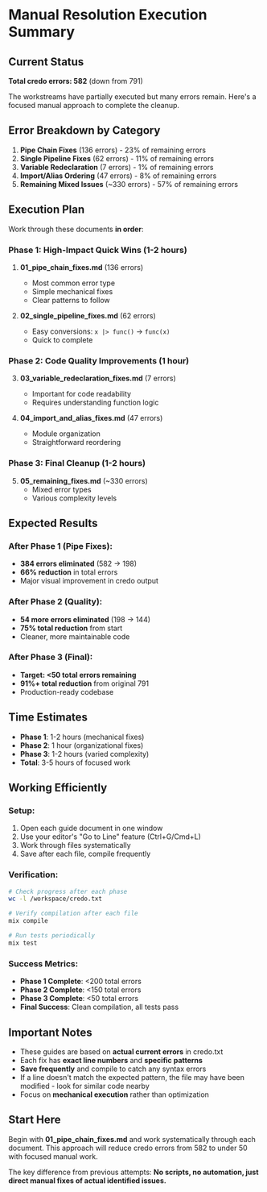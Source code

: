# Manual Resolution Execution Summary

## Current Status
**Total credo errors: 582** (down from 791)

The workstreams have partially executed but many errors remain. Here's a focused manual approach to complete the cleanup.

## Error Breakdown by Category

1. **Pipe Chain Fixes** (136 errors) - 23% of remaining errors
2. **Single Pipeline Fixes** (62 errors) - 11% of remaining errors  
3. **Variable Redeclaration** (7 errors) - 1% of remaining errors
4. **Import/Alias Ordering** (47 errors) - 8% of remaining errors
5. **Remaining Mixed Issues** (~330 errors) - 57% of remaining errors

## Execution Plan

Work through these documents **in order**:

### Phase 1: High-Impact Quick Wins (1-2 hours)
1. **01_pipe_chain_fixes.md** (136 errors)
   - Most common error type
   - Simple mechanical fixes
   - Clear patterns to follow

2. **02_single_pipeline_fixes.md** (62 errors)
   - Easy conversions: `x |> func()` → `func(x)`
   - Quick to complete

### Phase 2: Code Quality Improvements (1 hour)
3. **03_variable_redeclaration_fixes.md** (7 errors)
   - Important for code readability
   - Requires understanding function logic

4. **04_import_and_alias_fixes.md** (47 errors)
   - Module organization
   - Straightforward reordering

### Phase 3: Final Cleanup (1-2 hours)
5. **05_remaining_fixes.md** (~330 errors)
   - Mixed error types
   - Various complexity levels

## Expected Results

### After Phase 1 (Pipe Fixes):
- **384 errors eliminated** (582 → 198)
- **66% reduction** in total errors
- Major visual improvement in credo output

### After Phase 2 (Quality):
- **54 more errors eliminated** (198 → 144)
- **75% total reduction** from start
- Cleaner, more maintainable code

### After Phase 3 (Final):
- **Target: <50 total errors remaining**
- **91%+ total reduction** from original 791
- Production-ready codebase

## Time Estimates

- **Phase 1**: 1-2 hours (mechanical fixes)
- **Phase 2**: 1 hour (organizational fixes)  
- **Phase 3**: 1-2 hours (varied complexity)
- **Total**: 3-5 hours of focused work

## Working Efficiently

### Setup:
1. Open each guide document in one window
2. Use your editor's "Go to Line" feature (Ctrl+G/Cmd+L)
3. Work through files systematically
4. Save after each file, compile frequently

### Verification:
```bash
# Check progress after each phase
wc -l /workspace/credo.txt

# Verify compilation after each file
mix compile

# Run tests periodically
mix test
```

### Success Metrics:
- **Phase 1 Complete**: <200 total errors
- **Phase 2 Complete**: <150 total errors  
- **Phase 3 Complete**: <50 total errors
- **Final Success**: Clean compilation, all tests pass

## Important Notes

- These guides are based on **actual current errors** in credo.txt
- Each fix has **exact line numbers** and **specific patterns**
- **Save frequently** and compile to catch any syntax errors
- If a line doesn't match the expected pattern, the file may have been modified - look for similar code nearby
- Focus on **mechanical execution** rather than optimization

## Start Here

Begin with **01_pipe_chain_fixes.md** and work systematically through each document. This approach will reduce credo errors from 582 to under 50 with focused manual work.

The key difference from previous attempts: **No scripts, no automation, just direct manual fixes of actual identified issues.**
